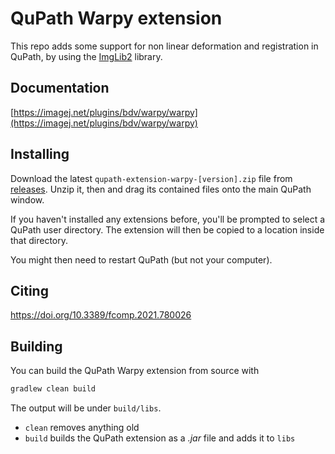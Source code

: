 # QuPath Warpy extension

This repo adds some support for non linear deformation and registration in QuPath, by using the [ImgLib2](https://github.com/imglib/imglib2) library.

## Documentation

[https://imagej.net/plugins/bdv/warpy/warpy](https://imagej.net/plugins/bdv/warpy/warpy)

## Installing

Download the latest `qupath-extension-warpy-[version].zip` file from [releases](https://github.com/biop/qupath-extension-warpy/releases). Unzip it, then and drag its contained files onto the main QuPath window.

If you haven't installed any extensions before, you'll be prompted to select a QuPath user directory.
The extension will then be copied to a location inside that directory.

You might then need to restart QuPath (but not your computer).

## Citing

https://doi.org/10.3389/fcomp.2021.780026

## Building

You can build the QuPath Warpy extension from source with

```bash
gradlew clean build
```

The output will be under `build/libs`.

* `clean` removes anything old
* `build` builds the QuPath extension as a *.jar* file and adds it to `libs` 
